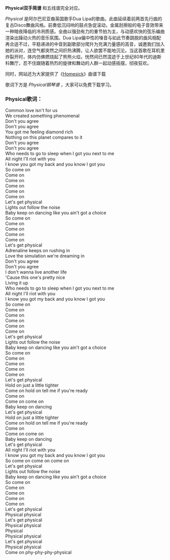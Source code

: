 

**Physical双手简谱** 和五线谱完全对应。

_Physical_ 是阿尔巴尼亚裔英国歌手Dua
Lipa的歌曲。此曲延续着前两首先行曲的复古Disco舞曲风格。前奏低沉闷响的鼓点急促滚动，金属刮擦般的电子音效带来一种暗夜降临的冷冽质感。全曲以强劲有力的重节拍为主，与动感欢快的弦乐编曲渲染出躁动火热的音乐氛围。Dua
Lipa偏中性的嗓音与如此节奏跳脱的曲风相配再合适不过，平稳递进的中音到副歌部分爬升为充满力量感的高音，诚邀我们加入她的派对，连空气都突然之间炽热沸腾，让人欲罢不能地沉沦。当这首歌在耳机里炸裂开时，体内仿佛燃烧起了熊熊火焰，恍然间已然混迹于上世纪80年代的迪斯科舞厅，忍不住跟随着热烈的旋律和舞动的人群一起动感摇摆，彻夜狂欢。

同时，网站还为大家提供了《[Homesick](Music-8974-Homesick-Dua-Lipa.html "Homesick")》曲谱下载

歌词下方是 _Physical钢琴谱_ ，大家可以免费下载学习。

### Physical歌词：

Common love isn't for us  
We created something phenomenal  
Don't you agree  
Don't you agree  
You got me feeling diamond rich  
Nothing on this planet compares to it  
Don't you agree  
Don't you agree  
Who needs to go to sleep when I got you next to me  
All night I'll riot with you  
I know you got my back and you know I got you  
So come on  
Come on  
Come on  
Come on  
Come on  
Come on  
Let's get physical  
Lights out follow the noise  
Baby keep on dancing like you ain't got a choice  
So come on  
Come on  
Come on  
Come on  
Come on  
Let's get physical  
Adrenaline keeps on rushing in  
Love the simulation we're dreaming in  
Don't you agree  
Don't you agree  
I don't wanna live another life  
'Cause this one's pretty nice  
Living it up  
Who needs to go to sleep when I got you next to me  
All night I'll riot with you  
I know you got my back and you know I got you  
So come on  
Come on  
Come on  
Come on  
Come on  
Come on  
Let's get physical  
Lights out follow the noise  
Baby keep on dancing like you ain't got a choice  
So come on  
Come on  
Come on  
Come on  
Come on  
Let's get physical  
Hold on just a little tighter  
Come on hold on tell me if you're ready  
Come on  
Come on come on  
Baby keep on dancing  
Let's get physical  
Hold on just a little tighter  
Come on hold on tell me if you're ready  
Come on  
Come on come on  
Baby keep on dancing  
Let's get physical  
All night I'll riot with you  
I know you got my back and you know I got you  
So come on come on come on  
Let's get physical  
Lights out follow the noise  
Baby keep on dancing like you ain't got a choice  
So come on  
Come on  
Come on  
Come on  
Come on  
Let's get physical  
Physical physical  
Let's get physical  
Physical physical  
Physical  
Physical physical  
Let's get physical  
Physical physical  
Come on phy-phy-phy-physical

